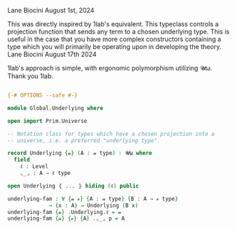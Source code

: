 Lane Biocini
August 1st, 2024

This was directly inspired by 1lab's equivalent. This typeclass controls a
projection function that sends any term to a chosen underlying type. This is
useful in the case that you have more complex constructors containing a type
which you will primarily be operating upon in developing the theory.
Lane Biocini
August 17th 2024

1lab's approach is simple, with ergonomic polymorphism utilizing 𝓤ω.
Thank you 1lab.

```agda

{-# OPTIONS --safe #-}

module Global.Underlying where

open import Prim.Universe

-- Notation class for types which have a chosen projection into a
-- universe, i.e. a preferred "underlying type".

record Underlying {𝓊} (A : 𝓊 type) : 𝓤ω where
  field
    ℓ : Level
    ⌞_⌟ : A → ℓ type

open Underlying ⦃ ... ⦄ hiding (ℓ) public

underlying-fam : ∀ {𝓊 𝓋} {A : 𝓊 type} {B : A → 𝓋 type}
             → {x : A} → Underlying (B x)
underlying-fam {𝓊} .Underlying.ℓ = 𝓊
underlying-fam {𝓊} {𝓋} {A} .⌞_⌟ p = A
